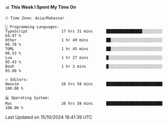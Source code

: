 <!--START_SECTION:waka-->
📊 **This Week I Spent My Time On** 

```text
🕑︎ Time Zone: Asia/Makassar

💬 Programming Languages: 
TypeScript               17 hrs 31 mins      ████████████████░░░░░░░░░   64.97 % 
Other                    1 hr 49 mins        ██░░░░░░░░░░░░░░░░░░░░░░░   06.78 % 
TOML                     1 hr 45 mins        ██░░░░░░░░░░░░░░░░░░░░░░░   06.53 % 
Lua                      1 hr 27 mins        █░░░░░░░░░░░░░░░░░░░░░░░░   05.43 % 
Bash                     1 hr 2 mins         █░░░░░░░░░░░░░░░░░░░░░░░░   03.88 % 

🔥 Editors: 
Neovim                   26 hrs 58 mins      █████████████████████████   100.00 % 

💻 Operating System: 
Mac                      26 hrs 58 mins      █████████████████████████   100.00 % 
```


 Last Updated on 15/10/2024 18:41:39 UTC
<!--END_SECTION:waka-->

